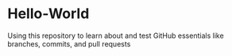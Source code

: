 # Hello-World
Using this repository to learn about and test GitHub essentials like branches, commits, and pull requests
